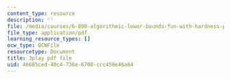 ```yaml
---
content_type: resource
description: ''
file: /media/courses/6-890-algorithmic-lower-bounds-fun-with-hardness-proofs-fall-2014/46685ced40c4736e6700ccc458e46a64_e10dswn-grA.pdf
file_type: application/pdf
learning_resource_types: []
ocw_type: OCWFile
resourcetype: Document
title: 3play pdf file
uid: 46685ced-40c4-736e-6700-ccc458e46a64
---
```

